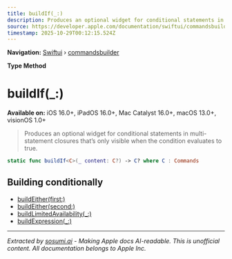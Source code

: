 ```yaml
---
title: buildIf(_:)
description: Produces an optional widget for conditional statements in multi-statement closures that’s only visible when the condition evaluates to true.
source: https://developer.apple.com/documentation/swiftui/commandsbuilder/buildif(_:)
timestamp: 2025-10-29T00:12:15.524Z
---
```


**Navigation:** [Swiftui](/documentation/swiftui) › [commandsbuilder](/documentation/swiftui/commandsbuilder)

**Type Method**

# buildIf(_:)

**Available on:** iOS 16.0+, iPadOS 16.0+, Mac Catalyst 16.0+, macOS 13.0+, visionOS 1.0+

> Produces an optional widget for conditional statements in multi-statement closures that’s only visible when the condition evaluates to true.

```swift
static func buildIf<C>(_ content: C?) -> C? where C : Commands
```

## Building conditionally

- [buildEither(first:)](/documentation/swiftui/commandsbuilder/buildeither(first:))
- [buildEither(second:)](/documentation/swiftui/commandsbuilder/buildeither(second:))
- [buildLimitedAvailability(_:)](/documentation/swiftui/commandsbuilder/buildlimitedavailability(_:))
- [buildExpression(_:)](/documentation/swiftui/commandsbuilder/buildexpression(_:))

---

*Extracted by [sosumi.ai](https://sosumi.ai) - Making Apple docs AI-readable.*
*This is unofficial content. All documentation belongs to Apple Inc.*
